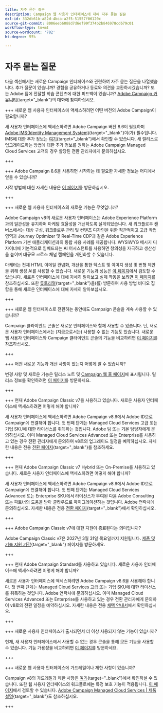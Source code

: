 ```yaml
---
title: 자주 묻는 질문
description: Campaign 웹 사용자 인터페이스에 대해 자주 묻는 질문
exl-id: 332db61b-a82d-4bca-a2f5-51557f06120c
source-git-commit: 8006eeb6088d7d6ef99f374b2b846978cd679c01
workflow-type: tm+mt
source-wordcount: '782'
ht-degree: 55%

---
```


# 자주 묻는 질문

다음 섹션에서는 새로운 Campaign 인터페이스와 관련하여 자주 묻는 질문을 나열했습니다. 추가 질문이 있습니까? 경험을 공유하거나 동료와 의견을 교환하시겠습니까? 또는 Adobe 팀에 전달할 학습 콘텐츠에 대한 피드백이 있습니까? [Adobe Campaign 커뮤니티](https://experienceleaguecommunities.adobe.com/t5/adobe-campaign-classic-v7/ct-p/adobe-campaign-classic-community){target="_blank"}의 대화에 참여하십시오.

+++ 새로운 웹 사용자 인터페이스에 액세스하려면 어떤 버전의 Adobe Campaign이 필요합니까?

새 사용자 인터페이스에 액세스하려면 Adobe Campaign 버전 8.6이 필요하며 [Adobe IMS(Identity Management System)](https://helpx.adobe.com/kr/enterprise/using/identity.html){target="_blank"}이(가) 필수입니다. IMS에 대한 추가 정보는 [여기](https://experienceleague.adobe.com/ko/docs/campaign/technotes-ac/tn-new/migrate-users-to-ims){target="_blank"}에서 확인할 수 있습니다. 새 릴리스로 업그레이드하는 방법에 대한 추가 정보를 원하는 Adobe Campaign Managed Cloud Services 고객의 경우 할당된 전환 관리자에게 문의하십시오.

+++

+++ Adobe Campaign 8.6을 사용하면 시작하는 데 필요한 자세한 정보는 어디에서 얻을 수 있습니까?

시작 방법에 대한 자세한 내용은 [이 페이지](../get-started/get-started.md)를 방문하십시오.

+++

+++ 새로운 웹 사용자 인터페이스의 새로운 기능은 무엇입니까?

Adobe Campaign v8의 새로운 사용자 인터페이스는 Adobe Experience Platform과의 일관성을 유지하며 마케팅 효율성을 개선하도록 설계되었습니다. 새 워크플로우 캔버스에서는 대상 구성, 워크플로우 관리 및 컨텐츠 디자인을 위한 직관적이고 고급 작업 영역과 Journey Optimizer 및 Real-Time CDP과 같은 Adobe Experience Platform 기본 애플리케이션과의 통합 사용 사례를 제공합니다. WYSIWYG 메시지 디자이너에 기본적으로 임베드되는 AI 어시스턴트를 사용하면 창의성을 자극하고 생산성을 높이며 대규모 크로스 채널 캠페인을 개인화할 수 있습니다.

마케터는 전체 HTML 이메일 관념화, 개선을 통한 텍스트 및 이미지 생성 및 변형 제안을 위해 생성 AI를 사용할 수 있습니다. 새로운 기능과 성능은 [이 페이지](../rn/whats-new.md)에서 검토할 수 있습니다. 새로운 인터페이스에 대해 자세히 알아보고 실제 작동을 보려면 [이 페이지](../get-started/user-interface.md)를 참조하십시오. 또한 [튜토리얼](https://experienceleague.adobe.com/ko/docs/campaign-web-learn/tutorials/overview){target="_blank"}을(를) 방문하여 사용 방법 비디오 집합을 통해 새로운 인터페이스에 대해 자세히 알아보십시오.

+++

+++ 새로운 웹 인터페이스로 전환하는 동안에도 Campaign 콘솔을 계속 사용할 수 있습니까?

Campaign 클라이언트 콘솔은 새로운 인터페이스와 함께 사용할 수 있습니다. 단, 새로운 사용자 인터페이스에서는 (지금으로서는) 사용할 수 없는 기능도 있습니다. 새로운 웹 사용자 인터페이스와 Campaign 클라이언트 콘솔의 기능을 비교하려면 [이 페이지](../get-started/capability-matrix.md)를 참조하십시오.

+++

+++ 어떤 새로운 기능과 개선 사항이 있는지 어떻게 알 수 있습니까?

변경 사항 및 새로운 기능은 릴리스 노트 및 [Campaign 웹 홈 페이지](../get-started/user-interface.md#user-interface-home)에 표시됩니다. 릴리스 정보를 확인하려면 [이 페이지](../rn/release-notes.md)를 방문하세요.

+++

+++ 현재 Adobe Campaign Classic v7을 사용하고 있습니다. 새로운 사용자 인터페이스에 액세스하려면 어떻게 해야 합니까?

새 사용자 인터페이스에 액세스하려면 Adobe Campaign v8.6에서 Adobe ID으로 Campaign에 연결해야 합니다. 첫 번째 단계는 Managed Cloud Services 고급 또는 기업 SKU에 대한 라이선스를 취득하는 것입니다. Adobe 팀 또는 기본 담당자에게 문의하십시오. 이미 Managed Cloud Services Advanced 또는 Enterprise를 사용하고 있는 경우 전환 관리자에게 문의하여 v8로의 업그레이드 일정을 예약하십시오. 자세한 내용은 전용 [전환 페이지](https://experienceleague.adobe.com/ko/docs/campaign/campaign-v8/new/v7-to-v8){target="_blank"}를 참조하세요.

+++

+++ 현재 Adobe Campaign Classic v7 Hybrid 또는 On-Premise를 사용하고 있습니다. 새로운 사용자 인터페이스에 액세스하려면 어떻게 해야 합니까?

새 사용자 인터페이스에 액세스하려면 Adobe Campaign v8.6에서 Adobe ID으로 Campaign에 연결해야 합니다. 첫 번째 단계는 Managed Cloud Services Advanced 또는 Enterprise SKU에서 라이선스가 부여된 다음 Adobe Consulting 또는 파트너의 도움을 받아 클라우드로 마이그레이션하는 것입니다. Adobe 연락처에 문의하십시오. 자세한 내용은 전용 [전환 페이지](https://experienceleague.adobe.com/ko/docs/campaign/campaign-v8/new/v7-to-v8){target="_blank"}에서 확인하십시오.

+++

+++ Adobe Campaign Classic v7에 대한 지원이 종료된다는 의미입니까?

Adobe Campaign Classic v7은 2027년 3월 31일 목요일까지 지원됩니다. [제품 및 기술 지원 기간](https://helpx.adobe.com/kr/support/programs/eol-matrix.html){target="_blank"} 페이지를 방문하세요.

+++

+++ 현재 Adobe Campaign Standard를 사용하고 있습니다. 새로운 사용자 인터페이스에 액세스하려면 어떻게 해야 합니까?

새로운 사용자 인터페이스에 액세스하려면 Adobe Campaign v8.6을 사용해야 합니다. 첫 번째 단계는 Managed Cloud Services 고급 또는 기업 SKU에 대한 라이선스를 취득하는 것입니다. Adobe 연락처에 문의하십시오. 이미 Managed Cloud Services Advanced 또는 Enterprise를 사용하고 있는 경우 전환 관리자에게 문의하여 v8로의 전환 일정을 예약하십시오. 자세한 내용은 전용 [채택 안내서](../../adoption/home.md)에서 확인하십시오.

+++

+++ 새로운 사용자 인터페이스가 출시되면서 더 이상 사용되지 않는 기능이 있습니까?

현재, 새 사용자 인터페이스에서 사용할 수 없는 경우 콘솔을 통해 모든 기능을 사용할 수 있습니다. 기능 가용성을 비교하려면 [이 페이지](../get-started/capability-matrix.md)를 방문하세요.

+++

+++ 새로운 웹 사용자 인터페이스에 가드레일이나 제한 사항이 있습니까?

Campaign v8의 가드레일과 제한 사항은 [여기](https://experienceleague.adobe.com/ko/docs/campaign/campaign-v8/releases/ac-guardrails){target="_blank"}에서 확인하실 수 있습니다. 또한 웹 사용자 인터페이스의 워크플로에는 특정 보호 기능이 적용됩니다. [이 페이지](../get-started/guardrails.md)에서 검토할 수 있습니다. [Adobe Campaign Managed Cloud Services | 제품 설명](https://helpx.adobe.com/kr/legal/product-descriptions/adobe-campaign-managed-cloud-services.html){target="_blank"}도 참조하십시오.

+++